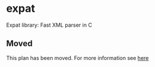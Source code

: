 # expat

Expat library: Fast XML parser in C

## Moved

This plan has been moved. For more information see [here](https://github.com/habitat-sh/core-plans#additional-plans)
